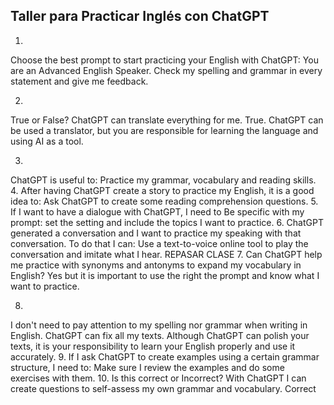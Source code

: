 ## Taller para Practicar Inglés con ChatGPT

1.
Choose the best prompt to start practicing your English with ChatGPT:
You are an Advanced English Speaker. Check my spelling and grammar in every statement and give me feedback.

2.
True or False? ChatGPT can translate everything for me.
True. ChatGPT can be used a translator, but you are responsible for learning the language and using AI as a tool.

3.
ChatGPT is useful to:
Practice my grammar, vocabulary and reading skills.
4.
After having ChatGPT create a story to practice my English, it is a good idea to:
Ask ChatGPT to create some reading comprehension questions.
5.
If I want to have a dialogue with ChatGPT, I need to
Be specific with my prompt: set the setting and include the topics I want to practice.
6.
ChatGPT generated a conversation and I want to practice my speaking with that conversation. To do that I can:
Use a text-to-voice online tool to play the conversation and imitate what I hear.
REPASAR CLASE
7.
Can ChatGPT help me practice with synonyms and antonyms to expand my vocabulary in English?
Yes but it is important to use the right the prompt and know what I want to practice.

8.
I don't need to pay attention to my spelling nor grammar when writing in English. ChatGPT can fix all my texts.
Although ChatGPT can polish your texts, it is your responsibility to learn your English properly and use it accurately.
9.
If I ask ChatGPT to create examples using a certain grammar structure, I need to:
Make sure I review the examples and do some exercises with them.
10.
Is this correct or Incorrect? With ChatGPT I can create questions to self-assess my own grammar and vocabulary.
Correct